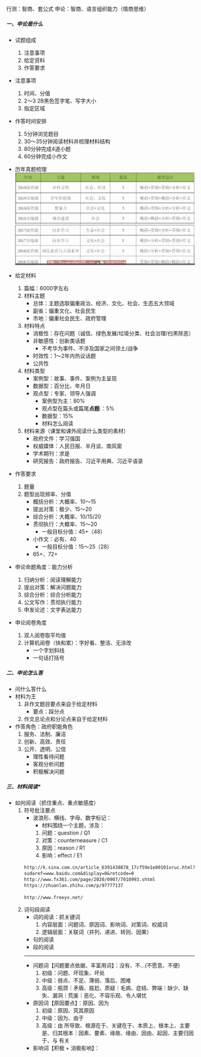 行测：智商、套公式
申论：智商、语言组织能力（情商思维）
##### 一、申论是什么
- 试题组成
	1. 注意事项
	1. 给定资料
	1. 作答要求

- 注意事项
	1. 时间、分值
	1. 2～3 2B黑色签字笔、写字大小
	1. 指定区域

- 作答时间安排
	1. 5分钟浏览题目
	1. 30～35分钟阅读材料并梳理材料结构
	1. 80分钟完成4道小题
	1. 60分钟完成小作文	

- 历年真题梳理
![](/imgs/2020-12-29上午11.02.45.png)
![](/imgs/2020-12-29上午10.55.42.png)

- 给定材料
	1. 篇幅：6000字左右	
	1. 材料主题
		- 总体：主题选取偏重政治、经济、文化、社会、生态五大领域
		- 副省：偏重文化、社会民生
		- 市地：偏重社会民生、政府管理
	1. 材料特点
		- 消极性：存在问题（诚信、绿色发展/垃圾分类、社会治理/扫黑除恶）
		- 非敏感性：创新类话题
			- 不考华为事件、不涉及国家之间领土/战争
		- 时效性：1～2年内热议话题
		- 公共性
	1. 材料类型
		- 案例型：故事、事件、案例为主呈现
		- 数据型：百分比、年月日
		- 观点型：专家、领导人强调
			- 案例型为主：80%
			- 观点型在篇头或篇尾**点题**:：5%
			- 数据型：15%
			- 材料怎么阅读
	1. 材料来源（课堂和课外阅读什么类型的素材）
		- 政府文件：学习强国
		- 权威媒体：人民日报、半月谈、南风窗
		- 学术期刊：求是
		- 研究报告：政府报告、习近平用典、习近平语录

- 作答要求
	1. 题量
	1. 题型出现频率、分值
		- 概括分析：大概率、10～15
		- 提出对策：极少、15～20
		- 综合分析：大概率、10/15/20
		- 贯彻执行：大概率、15～20
			- 一般目标分值：45+（48）
		- 小作文：必有、40	
			- 一般目标分值：15～25（28）
		- 65+、72+	

- 申论命题角度：能力分析
	1. 归纳分析：阅读理解能力
	1. 提出对策：解决问题能力
	1. 综合分析：综合分析能力
	1. 公文写作：贯彻执行能力
	1. 申发论述：文字表达能力

- 申论阅卷角度
	1. 双人阅卷取平均值
	1. 计算机阅卷（快和累）：字好看、整洁、无涂改
		- 一个字划斜线
		- 一句话打括号

##### 二、申论怎么答
- 问什么答什么
- 材料为王
	1. 非作文题目要点来自于给定材料
		- 要点：踩分点
	1. 作文总论点和分论点来自于给定材料
- 作答角色：政府职能角色
	1. 服务、法制、廉洁	
	1. 创新、高效、责任
	1. 公开、透明、公信
		- 理性看待问题
		- 客观分析问题
		- 积极解决问题

##### 三、材料阅读*
- 如何阅读（抓住重点、重点敏感度）
	1. 符号批注要点		
		- 波浪形、横线、字母、数字标记：
			- 材料围绕一个主题，涉及：
			1. 问题：question / Q1
			1. 对策：counterneasure / C1
			1. 原因：reason / R1
			1. 影响：effect / E1
		```		
		http://k.sina.com.cn/article_6391438878_17cf59e1e00101xruc.html?sudaref=www.baidu.com&display=0&retcode=0
		http://www.fx361.com/page/2020/0907/7010993.shtml
		https://zhuanlan.zhihu.com/p/97777137

		http://www.freeyx.net/
		```
	1. 词句段阅读
		- 词的阅读：抓关键词
			1. 内容层面：问题词、原因词、影响词、对策词、权威词
			1. 逻辑层面：关联词（并列、递进、转则、因果）
		- 句的阅读
		- 段的阅读	
		***
		- 问题词【问题要点依据、丰富用词】：没有、不...(不愿意、不便)
			1. 初级：问题、坏现象、坏处
			1. 中级：弱点、不足、薄弱、落后、困难
			1. 高级：瓶颈｜矛盾、尴尬、质疑｜毛病、症结、弊端｜缺少、缺失、漏洞｜荒废｜恶化、不容乐观、令人堪忧
		- 原因词【原因要点】：原因、因为
			1. 初级：原因、究其原因
			1. 中级：因为、由于
			1. 高级：由 所导致、根源在于、关键在于、本质上、根本上、主要是、归其根本｜因素、要素、缘故、缘由、因由、起因、主要归因于、与 有关
		- 影响词【积极 + 消极影响】：

	